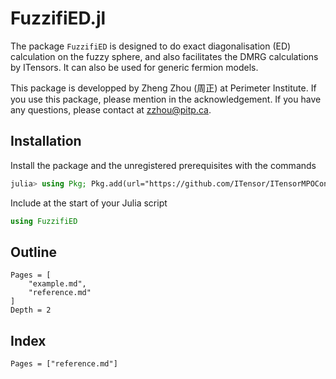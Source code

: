 # FuzzifiED.jl

The package `FuzzifiED` is designed to do exact diagonalisation (ED) calculation on the fuzzy sphere, and also facilitates the DMRG calculations by ITensors. It can also be used for generic fermion models. 

This package is developped by Zheng Zhou (周正) at Perimeter Institute. If you use this package, please mention in the acknowledgement. If you have any questions, please contact at [zzhou@pitp.ca](mailto:zzhou@pitp.ca).

## Installation

Install the package and the unregistered prerequisites with the commands
```julia
julia> using Pkg; Pkg.add(url="https://github.com/ITensor/ITensorMPOConstruction.jl.git"); Pkg.add(url="https://github.com/mankai-chow/FuzzifiED.jl.git")
```
Include at the start of your Julia script
```julia
using FuzzifiED
```

## Outline 

```@contents
Pages = [
    "example.md",
    "reference.md"
]
Depth = 2
```

## Index 

```@index
Pages = ["reference.md"]
```